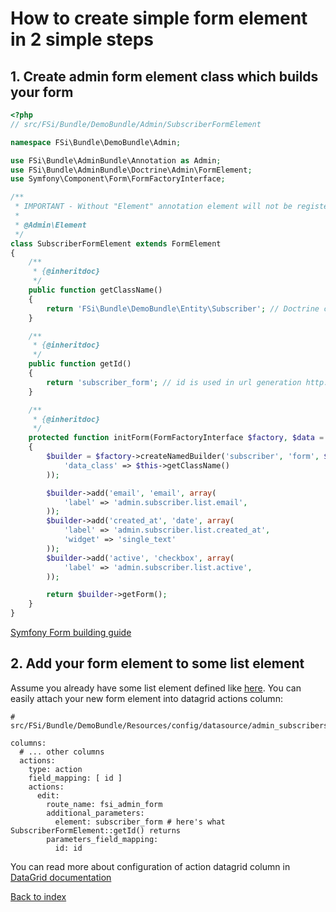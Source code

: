 # How to create simple form element in 2 simple steps

## 1. Create admin form element class which builds your form

```php
<?php
// src/FSi/Bundle/DemoBundle/Admin/SubscriberFormElement

namespace FSi\Bundle\DemoBundle\Admin;

use FSi\Bundle\AdminBundle\Annotation as Admin;
use FSi\Bundle\AdminBundle\Doctrine\Admin\FormElement;
use Symfony\Component\Form\FormFactoryInterface;

/**
 * IMPORTANT - Without "Element" annotation element will not be registered in admin elements manager!
 *
 * @Admin\Element
 */
class SubscriberFormElement extends FormElement
{
    /**
     * {@inheritdoc}
     */
    public function getClassName()
    {
        return 'FSi\Bundle\DemoBundle\Entity\Subscriber'; // Doctrine class name
    }

    /**
     * {@inheritdoc}
     */
    public function getId()
    {
        return 'subscriber_form'; // id is used in url generation http://domain.com/admin/form/{id}
    }

    /**
     * {@inheritdoc}
     */
    protected function initForm(FormFactoryInterface $factory, $data = null)
    {
        $builder = $factory->createNamedBuilder('subscriber', 'form', $data, array(
            'data_class' => $this->getClassName()
        ));

        $builder->add('email', 'email', array(
            'label' => 'admin.subscriber.list.email',
        ));
        $builder->add('created_at', 'date', array(
            'label' => 'admin.subscriber.list.created_at',
            'widget' => 'single_text'
        ));
        $builder->add('active', 'checkbox', array(
            'label' => 'admin.subscriber.list.active',
        ));

        return $builder->getForm();
    }
}
```

[Symfony Form building guide](http://symfony.com/doc/current/book/forms.html#building-the-form)

## 2. Add your form element to some list element

Assume you already have some list element defined like [here](admin_element_list.md).
You can easily attach your new form element into datagrid actions column:
 
```
# src/FSi/Bundle/DemoBundle/Resources/config/datasource/admin_subscribers.yml

columns:
  # ... other columns
  actions:
    type: action
    field_mapping: [ id ]
    actions:
      edit:
        route_name: fsi_admin_form
        additional_parameters:
          element: subscriber_form # here's what SubscriberFormElement::getId() returns
        parameters_field_mapping:
          id: id
```

You can read more about configuration of action datagrid column in [DataGrid documentation](https://github.com/fsi-open/datagrid-bundle/blob/master/Resources/docs/columns/action.md)

[Back to index](index.md)
